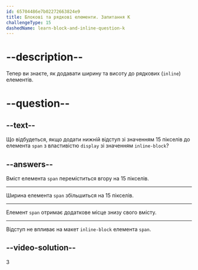 ```yaml
---
id: 65704486e7b02272663824e9
title: Блокові та рядкові елементи. Запитання K
challengeType: 15
dashedName: learn-block-and-inline-question-k
---
```


# --description--

Тепер ви знаєте, як додавати ширину та висоту до рядкових (`inline`) елементів.

# --question--

## --text--

Що відбудеться, якщо додати нижній відступ зі значенням 15 пікселів до елемента `span` з властивістю `display` зі значенням `inline-block`?

## --answers--

Вміст елемента `span` переміститься вгору на 15 пікселів.

---

Ширина елемента `span` збільшиться на 15 пікселів.

---

Елемент `span` отримає додаткове місце знизу свого вмісту.

---

Відступ не впливає на макет `inline-block` елемента `span`.

## --video-solution--

3
